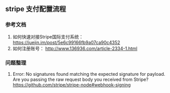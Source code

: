 

## stripe 支付配置流程


### 参考文档

1. 如何快速对接Stripe国际支付系统：https://juejin.im/post/5e6c99166fb9a07ca90c4352
2. 如何注册账号： http://www.136936.com/article-2334-1.html


### 问题整理

1. Error: No signatures found matching the expected signature for payload. Are you passing the raw request body you received from Stripe? https://github.com/stripe/stripe-node#webhook-signing